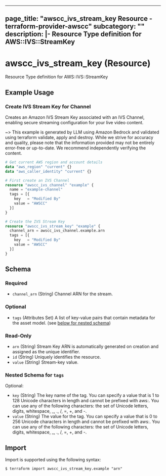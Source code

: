 
---
page_title: "awscc_ivs_stream_key Resource - terraform-provider-awscc"
subcategory: ""
description: |-
  Resource Type definition for AWS::IVS::StreamKey
---

# awscc_ivs_stream_key (Resource)

Resource Type definition for AWS::IVS::StreamKey

## Example Usage

### Create IVS Stream Key for Channel

Creates an Amazon IVS Stream Key associated with an IVS Channel, enabling secure streaming configuration for your live video content.

~> This example is generated by LLM using Amazon Bedrock and validated using terraform validate, apply and destroy. While we strive for accuracy and quality, please note that the information provided may not be entirely error-free or up-to-date. We recommend independently verifying the content.

```terraform
# Get current AWS region and account details
data "aws_region" "current" {}
data "aws_caller_identity" "current" {}

# First create an IVS Channel
resource "awscc_ivs_channel" "example" {
  name = "example-channel"
  tags = [{
    key   = "Modified By"
    value = "AWSCC"
  }]
}

# Create the IVS Stream Key
resource "awscc_ivs_stream_key" "example" {
  channel_arn = awscc_ivs_channel.example.arn
  tags = [{
    key   = "Modified By"
    value = "AWSCC"
  }]
}
```

<!-- schema generated by tfplugindocs -->
## Schema

### Required

- `channel_arn` (String) Channel ARN for the stream.

### Optional

- `tags` (Attributes Set) A list of key-value pairs that contain metadata for the asset model. (see [below for nested schema](#nestedatt--tags))

### Read-Only

- `arn` (String) Stream Key ARN is automatically generated on creation and assigned as the unique identifier.
- `id` (String) Uniquely identifies the resource.
- `value` (String) Stream-key value.

<a id="nestedatt--tags"></a>
### Nested Schema for `tags`

Optional:

- `key` (String) The key name of the tag. You can specify a value that is 1 to 128 Unicode characters in length and cannot be prefixed with aws:. You can use any of the following characters: the set of Unicode letters, digits, whitespace, _, ., /, =, +, and -.
- `value` (String) The value for the tag. You can specify a value that is 0 to 256 Unicode characters in length and cannot be prefixed with aws:. You can use any of the following characters: the set of Unicode letters, digits, whitespace, _, ., /, =, +, and -.

## Import

Import is supported using the following syntax:

```shell
$ terraform import awscc_ivs_stream_key.example "arn"
```
